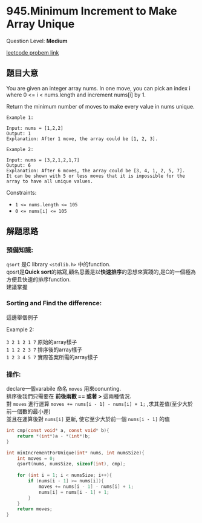# 945.Minimum Increment to Make Array Unique
Question Level: **Medium**  

[leetcode probem link](https://leetcode.com/problems/minimum-increment-to-make-array-unique/)
## 題目大意
You are given an integer array nums. In one move, you can pick an index i where 0 <= i < nums.length and increment nums[i] by 1.

Return the minimum number of moves to make every value in nums unique.

 
```
Example 1:

Input: nums = [1,2,2]
Output: 1
Explanation: After 1 move, the array could be [1, 2, 3].  
```

```
Example 2:

Input: nums = [3,2,1,2,1,7]
Output: 6
Explanation: After 6 moves, the array could be [3, 4, 1, 2, 5, 7].
It can be shown with 5 or less moves that it is impossible for the array to have all unique values.
```
Constraints:  

- `1 <= nums.length <= 105`  
- `0 <= nums[i] <= 105`  

## 解題思路

### 預備知識:

`qsort` 是C library `<stdlib.h>` 中的function.  
qosrt是**Quick sort**的縮寫,顧名思義是以**快速排序**的思想來實踐的,是C的一個極為方便且快速的排序function.  
建議掌握  

### Sorting and Find the difference:

這邊舉個例子  

Example 2:  

`3 2 1 2 1 7` 原始的array樣子  
`1 1 2 2 3 7` 排序後的array樣子  
`1 2 3 4 5 7` 實際答案所需的array樣子

### 操作:  

declare一個varabile 命名 `moves` 用來conunting.  
排序後我們只需要在 **前後兩數 == 或著 >** 這兩種情況.  
對 `moves` 進行運算 `moves += nums[i - 1] - nums[i] + 1;` ,求其差值(至少大於前一個數的最小差)  
並且在運算後對 `nums[i]` 更新, 使它至少大於前一個 `nums[i - 1]` 的值  


```c
int cmp(const void* a, const void* b){
    return *(int*)a - *(int*)b;
}

int minIncrementForUnique(int* nums, int numsSize){
    int moves = 0;
    qsort(nums, numsSize, sizeof(int), cmp);
    
    for (int i = 1; i < numsSize; i++){
        if (nums[i - 1] >= nums[i]){
            moves += nums[i - 1] - nums[i] + 1;
            nums[i] = nums[i - 1] + 1;
        }
    }
    return moves;
}
```
